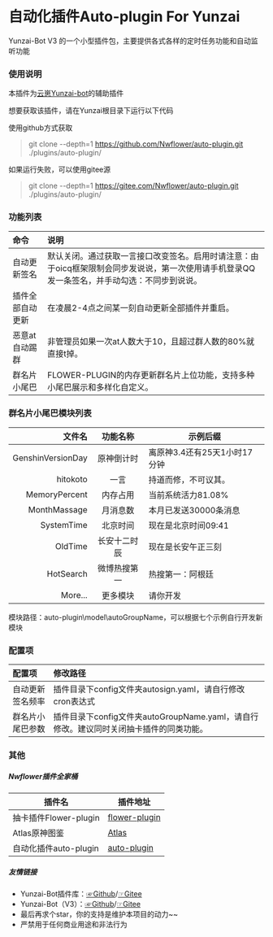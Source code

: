 # 自动化插件Auto-plugin For Yunzai

Yunzai-Bot V3 的一个小型插件包，主要提供各式各样的定时任务功能和自动监听功能

### 使用说明

本插件为[云崽Yunzai-bot](https://gitee.com/Le-niao/Yunzai-Bot)的辅助插件

想要获取该插件，请在Yunzai根目录下运行以下代码

使用github方式获取

> git clone --depth=1 https://github.com/Nwflower/auto-plugin.git ./plugins/auto-plugin/

如果运行失败，可以使用gitee源
> git clone --depth=1 https://gitee.com/Nwflower/auto-plugin.git ./plugins/auto-plugin/

### 功能列表

| 命令             | 说明                                                         |
| :--------------- | :----------------------------------------------------------- |
| 自动更新签名     | 默认关闭。通过获取一言接口改变签名。启用时请注意：由于oicq框架限制会同步发说说，第一次使用请手机登录QQ发一条签名，并手动勾选：不同步到说说。 |
| 插件全部自动更新 | 在凌晨2-4点之间某一刻自动更新全部插件并重启。                |
| 恶意at自动踢群   | 非管理员如果一次at人数大于10，且超过群人数的80%就直接t掉。   |
| 群名片小尾巴     | FLOWER-PLUGIN的内存更新群名片上位功能，支持多种小尾巴展示和多样化自定义。 |

### 群名片小尾巴模块列表

|            文件名 |   功能名称   | 示例后缀                     |
| ----------------: | :----------: | ---------------------------- |
| GenshinVersionDay |  原神倒计时  | 离原神3.4还有25天1小时17分钟 |
|          hitokoto |     一言     | 持道而修，不可议其。         |
|     MemoryPercent |   内存占用   | 当前系统活力81.08%           |
|      MonthMassage |   月消息数   | 本月已发送30000条消息        |
|        SystemTime |   北京时间   | 现在是北京时间09:41          |
|           OldTime | 长安十二时辰 | 现在是长安午正三刻           |
|         HotSearch | 微博热搜第一 | 热搜第一：阿根廷             |
|           More... |   更多模块   | 请你开发                     |

模块路径：auto-plugin\model\autoGroupName，可以根据七个示例自行开发新模块

### 配置项

| 配置项           | 修改路径                                                     |
| :--------------- | :----------------------------------------------------------- |
| 自动更新签名频率 | 插件目录下config文件夹autosign.yaml，请自行修改cron表达式    |
| 群名片小尾巴参数 | 插件目录下config文件夹autoGroupName.yaml，请自行修改。建议同时关闭抽卡插件的同类功能。 |

### 其他

##### Nwflower插件全家桶

| 插件名                | 插件地址                                                  |
| --------------------- | --------------------------------------------------------- |
| 抽卡插件Flower-plugin | [flower-plugin](https://gitee.com/Nwflower/flower-plugin) |
| Atlas原神图鉴         | [Atlas](https://gitee.com/Nwflower/atlas)                 |
| 自动化插件auto-plugin | [auto-plugin](https://gitee.com/Nwflower/auto-plugin)     |

##### 友情链接

* Yunzai-Bot插件库：[☞Github](https://github.com/yhArcadia/Yunzai-Bot-plugins-index)/[☞Gitee](https://gitee.com/yhArcadia/Yunzai-Bot-plugins-index)
* Yunzai-Bot（V3）：[☞Github](https://github.com/Le-niao/Yunzai-Bot)/[☞Gitee](https://gitee.com/Le-niao/Yunzai-Bot) 
* 最后再求个star，你的支持是维护本项目的动力~~
* 严禁用于任何商业用途和非法行为